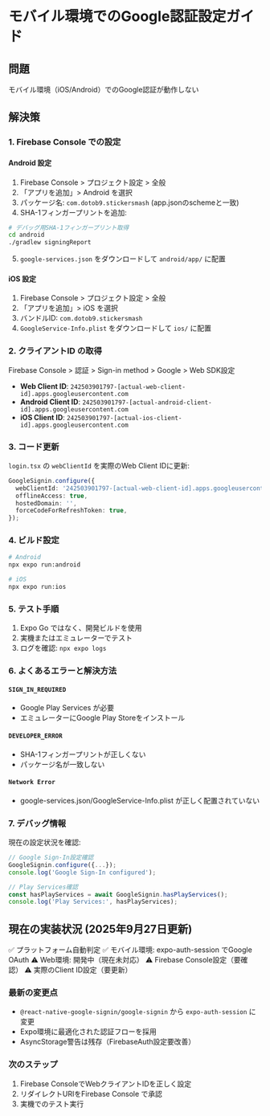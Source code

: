 # モバイル環境でのGoogle認証設定ガイド

## 問題
モバイル環境（iOS/Android）でのGoogle認証が動作しない

## 解決策

### 1. Firebase Console での設定

#### Android 設定
1. Firebase Console > プロジェクト設定 > 全般
2. 「アプリを追加」> Android を選択
3. パッケージ名: `com.dotob9.stickersmash` (app.jsonのschemeと一致)
4. SHA-1フィンガープリントを追加:

```bash
# デバッグ用SHA-1フィンガープリント取得
cd android
./gradlew signingReport
```

5. `google-services.json` をダウンロードして `android/app/` に配置

#### iOS 設定
1. Firebase Console > プロジェクト設定 > 全般
2. 「アプリを追加」> iOS を選択
3. バンドルID: `com.dotob9.stickersmash`
4. `GoogleService-Info.plist` をダウンロードして `ios/` に配置

### 2. クライアントID の取得

Firebase Console > 認証 > Sign-in method > Google > Web SDK設定

- **Web Client ID**: `242503901797-[actual-web-client-id].apps.googleusercontent.com`
- **Android Client ID**: `242503901797-[actual-android-client-id].apps.googleusercontent.com`
- **iOS Client ID**: `242503901797-[actual-ios-client-id].apps.googleusercontent.com`

### 3. コード更新

`login.tsx` の `webClientId` を実際のWeb Client IDに更新:

```typescript
GoogleSignin.configure({
  webClientId: '242503901797-[actual-web-client-id].apps.googleusercontent.com',
  offlineAccess: true,
  hostedDomain: '',
  forceCodeForRefreshToken: true,
});
```

### 4. ビルド設定

```bash
# Android
npx expo run:android

# iOS  
npx expo run:ios
```

### 5. テスト手順

1. Expo Go ではなく、開発ビルドを使用
2. 実機またはエミュレーターでテスト
3. ログを確認: `npx expo logs`

### 6. よくあるエラーと解決方法

#### `SIGN_IN_REQUIRED`
- Google Play Services が必要
- エミュレーターにGoogle Play Storeをインストール

#### `DEVELOPER_ERROR`
- SHA-1フィンガープリントが正しくない
- パッケージ名が一致しない

#### `Network Error`
- google-services.json/GoogleService-Info.plist が正しく配置されていない

### 7. デバッグ情報

現在の設定状況を確認:

```javascript
// Google Sign-In設定確認
GoogleSignin.configure({...});
console.log('Google Sign-In configured');

// Play Services確認
const hasPlayServices = await GoogleSignin.hasPlayServices();
console.log('Play Services:', hasPlayServices);
```

## 現在の実装状況 (2025年9月27日更新)

✅ プラットフォーム自動判定
✅ モバイル環境: expo-auth-session でGoogle OAuth
⚠️  Web環境: 開発中（現在未対応）
⚠️  Firebase Console設定（要確認）
⚠️  実際のClient ID設定（要更新）

### 最新の変更点
- `@react-native-google-signin/google-signin` から `expo-auth-session` に変更
- Expo環境に最適化された認証フローを採用
- AsyncStorage警告は残存（FirebaseAuth設定要改善）

### 次のステップ
1. Firebase ConsoleでWebクライアントIDを正しく設定
2. リダイレクトURIをFirebase Console で承認
3. 実機でのテスト実行